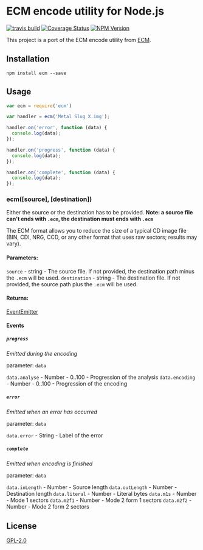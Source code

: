 # ECM encode utility for Node.js

[![travis build](https://img.shields.io/travis/jbdemonte/node-ecm.svg)](https://travis-ci.org/jbdemonte/node-ecm)
[![Coverage Status](https://coveralls.io/repos/github/jbdemonte/node-ecm/badge.svg?branch=master)](https://coveralls.io/github/jbdemonte/node-ecm?branch=master)
[![NPM Version](https://img.shields.io/npm/v/node-ecm.svg)](https://www.npmjs.com/package/node-ecm)

This project is a port of the ECM encode utility from [ECM](https://github.com/kidoz/ecm).

## Installation
```
npm install ecm --save
```

## Usage

```javascript
var ecm = require('ecm')

var handler = ecm('Metal Slug X.img');

handler.on('error', function (data) {
  console.log(data);
});

handler.on('progress', function (data) {
  console.log(data);
});

handler.on('complete', function (data) {
  console.log(data);
});
```

### ecm([source], [destination])

Either the source or the destination has to be provided.
__Note: a source file can't ends with `.ecm`, the destination must ends with `.ecm`__

The ECM format allows you to reduce the size of a typical CD image file (BIN, CDI, NRG, CCD, or any other format that uses raw sectors; results may vary).

#### Parameters:

`source` - string - The source file. If not provided, the destination path minus the `.ecm` will be used.
`destination` - string - The destination file. If not provided, the source path plus the `.ecm` will be used.

#### Returns:

[EventEmitter](https://nodejs.org/api/events.html#events_class_eventemitter)

#### Events

##### `progress`
*Emitted during the encoding*

parameter: `data`

`data.analyse` - Number - 0..100 - Progression of the analysis
`data.encoding` - Number - 0..100 - Progression of the encoding

##### `error`
*Emitted when an error has occurred*

parameter: `data`

`data.error` - String - Label of the error


##### `complete`
*Emitted when encoding is finished*

parameter: `data`

`data.inLength` - Number - Source length
`data.outLength` - Number - Destination length
`data.literal` - Number - Literal bytes
`data.m1s` - Number - Mode 1 sectors
`data.m2f1` - Number - Mode 2 form 1 sectors
`data.m2f2` - Number - Mode 2 form 2 sectors

## License
[GPL-2.0](https://opensource.org/licenses/GPL-2.0)
